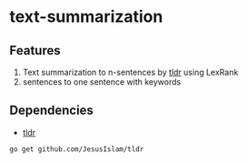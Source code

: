 # text-summarization

## Features

1. Text summarization to n-sentences by [tldr](https://github.com/JesusIslam/tldr) using LexRank
2. sentences to one sentence with keywords

## Dependencies
- [tldr](https://github.com/JesusIslam/tldr)

```
go get github.com/JesusIslam/tldr
````